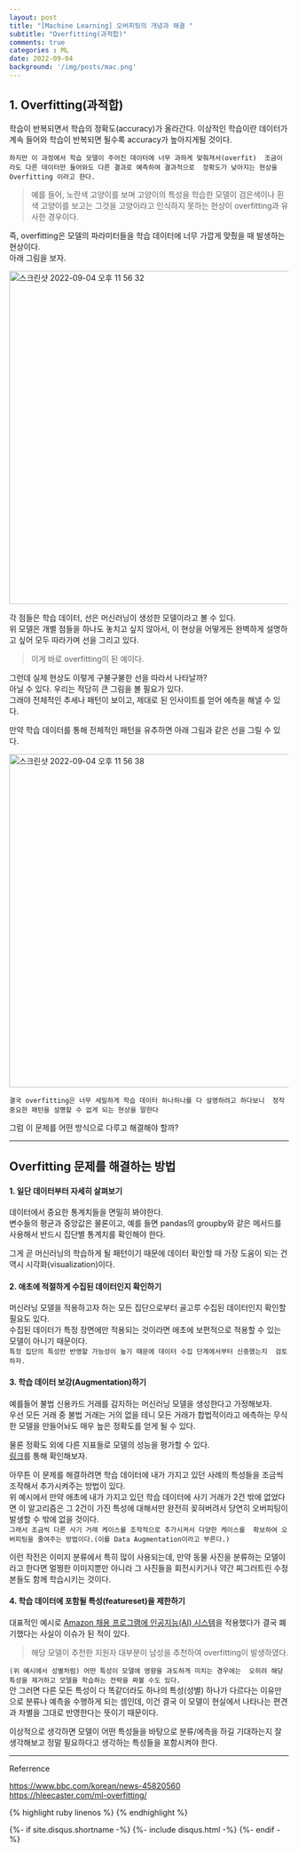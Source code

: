 ```yaml
---
layout: post
title: "[Machine Learning] 오버피팅의 개념과 해결 "
subtitle: "Overfitting(과적합)" 
comments: true
categories : ML
date: 2022-09-04
background: '/img/posts/mac.png'
---
```


## 1. Overfitting(과적합)

학습이 반복되면서 학습의 정확도(accuracy)가 올라간다. 이상적인 학습이란 
데이터가 계속 들어와 학습이 반복되면 될수록 accuracy가 높아지게될 것이다.   

`하지만 이 과정에서 학습 모델이 주어진 데이터에 너무 과하게 맞춰져서(overfit) 
    조금이라도 다른 데이터만 들어와도 다른 결과로 예측하여 결과적으로 
    정확도가 낮아지는 현상을 Overfitting 이라고 한다.`    

> 예를 들어, 노란색 고양이를 보며 고양이의 특성을 학습한 모델이 
검은색이나 흰색 고양이를 보고는 그것을 고양이라고 인식하지 못하는 현상이 
overfitting과 유사한 경우이다.   

즉, overfitting은 모델의 파라미터들을 학습 데이터에 너무 가깝게 맞췄을 때 
발생하는 현상이다.   
아래 그림을 보자.   

<img width="600" alt="스크린샷 2022-09-04 오후 11 56 32" src="https://user-images.githubusercontent.com/26623547/188319934-aef6518e-1895-4683-b99d-9024b8b4fe56.png">   

각 점들은 학습 데이터, 선은 머신러닝이 생성한 모델이라고 볼 수 있다.   
위 모델은 개별 점들을 하나도 놓치고 싶지 않아서, 이 현상을 
어떻게든 완벽하게 설명하고 싶어 모두 따라가며 선을 그리고 있다.   

> 이게 바로 overfitting이 된 예이다.   

그런데 실제 현상도 이렇게 구불구불한 선을 따라서 나타날까?    
아닐 수 있다. 우리는 적당히 큰 그림을 볼 필요가 있다.   
그래야 전체적인 추세나 패턴이 보이고, 제대로 된 인사이트를 얻어 
에측을 해낼 수 있다.   

만약 학습 데이터를 통해 전체적인 패턴을 유추하면 아래 그림과 같은 선을 
그릴 수 있다.   

<img width="600" alt="스크린샷 2022-09-04 오후 11 56 38" src="https://user-images.githubusercontent.com/26623547/188319937-ca963efb-8055-4173-97d7-4d37fc5c538b.png">    

`결국 overfitting은 너무 세밀하게 학습 데이터 하나하나를 다 설명하려고 하다보니 
정작 중요한 패턴을 설명할 수 없게 되는 현상을 말한다`    

그럼 이 문제를 어떤 방식으로 다루고 해결해야 할까?   

- - - 

## Overfitting 문제를 해결하는 방법    


#### 1. 일단 데이터부터 자세히 살펴보기   

데이터에서 중요한 통계치들을 면밀히 봐야한다.   
변수들의 평균과 중앙값은 물론이고, 예를 들면 pandas의 groupby와 같은 메서드를 
사용해서 반드시 집단별 통계치를 확인해야 한다. 

그게 곧 머신러닝의 학습하게 될 패턴이기 때문에 
데이터 확인할 때 가장 도움이 되는 건 역시 시각화(visualization)이다.   

#### 2. 애초에 적절하게 수집된 데이터인지 확인하기   

머신러닝 모델을 적용하고자 하는 모든 집단으로부터 골고루 수집된 데이터인지 
확인할 필요도 있다.    
수집된 데이터가 특정 장면에만 적용되는 것이라면 애초에 보편적으로 적용할 수 있는 
모델이 아니기 때문이다.   
`특정 집단의 특성만 반영할 가능성이 높기 때문에 데이터 수집 단계에서부터 신중했는지 
검토하자.`   

#### 3. 학습 데이터 보강(Augmentation)하기   

예를들어 불법 신용카드 거래를 감지하는 머신러닝 모델을 생성한다고 가정해보자.   
우선 모든 거래 중 불법 거래는 거의 없을 테니 모든 거래가 합법적이라고 
에측하는 무식한 모델을 만들어놔도 매우 높은 정확도를 얻게 될 수 있다.    

물론 정확도 외에 다른 지표들로 모델의 성능을 평가할 수 있다.   
[링크](https://wonyong-jang.github.io/ml/2022/09/01/Machine-Learning-Classification-Metric.html)를 통해 확인해보자.   

아무튼 이 문제를 해결하려면 학습 데이터에 내가 가지고 있던 사례의 특성들을 
조금씩 조작해서 추가시켜주는 방법이 있다.   
위 예시에서 만약 애초에 내가 가지고 있던 학습 데이터에 사기 거래가 2건 밖에 
없었다면 이 알고리즘은 그 2건이 가진 특성에 대해서만 완전히 꽂혀버려서 
당연히 오버피팅이 발생할 수 밖에 없을 것이다.   
`그래서 조금씩 다른 사기 거래 케이스를 조작적으로 추가시켜서 다양한 케이스를 
확보하여 오버피팅을 줄여주는 방법이다.(이를 Data Augmentation이라고 부른다.)`     

이런 작전은 이미지 분류에서 특히 많이 사용되는데, 만약 동물 사진을 
분류하는 모델이라고 한다면 멀쩡한 이미지뿐만 아니라 그 사진들을 
회전시키거나 약간 찌그러트린 수정본들도 함께 학습시키는 것이다.    


#### 4. 학습 데이터에 포함될 특성(featureset)을 제한하기   

대표적인 예시로 [Amazon 채용 프로그램에 인공지능(AI) 시스템](https://www.bbc.com/korean/news-45820560)을 적용했다가 
결국 폐기했다는 사실이 이슈가 된 적이 있다.      

> 해당 모델이 추천한 지원자 대부분이 남성을 추천하여 overfitting이 발생하였다.    

`(위 예시에서 성별처럼) 어떤 특성이 모델에 영향을 과도하게 미치는 경우에는 
오히려 해당 특성을 제거하고 모델을 학습하는 전략을 짜볼 수도 있다.`    
안 그러면 다른 모든 특성이 다 똑같더라도 하나의 특성(성별) 하나가 다르다는 
이유만으로 분류나 예측을 수행하게 되는 셈인데, 이건 결국 이 모델이 
현실에서 나타나는 편견과 차별을 그대로 반영한다는 뜻이기 때문이다.   

이상적으로 생각하면 모델이 어떤 특성들을 바탕으로 분류/에측을 하길 기대하는지 
잘 생각해보고 정말 필요하다고 생각하는 특성들을 
포함시켜야 한다.    


- - -
Referrence 

<https://www.bbc.com/korean/news-45820560>    
<https://hleecaster.com/ml-overfitting/>   

{% highlight ruby linenos %}
{% endhighlight %}


{%- if site.disqus.shortname -%}
    {%- include disqus.html -%}
{%- endif -%}

